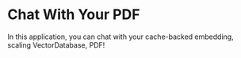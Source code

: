 # Chat With Your PDF

In this application, you can chat with your cache-backed embedding, scaling VectorDatabase, PDF!
